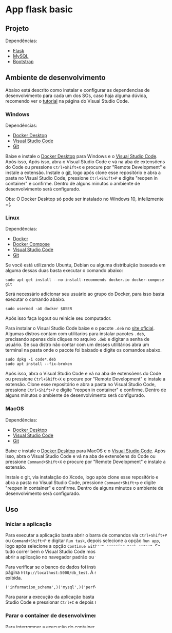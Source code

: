 # App flask basic

## Projeto
Dependências:
- [Flask](https://flask.palletsprojects.com/en/1.1.x/)
- [MySQL](https://www.mysql.com/)
- [Bootstrap](https://getbootstrap.com/)


## Ambiente de desenvolvimento

Abaixo está descrito como instalar e configurar as dependencias de desenvolvimento para cada um dos SOs, caso haja alguma dúvida, recomendo ver o [tutorial](https://code.visualstudio.com/docs/remote/containers) na página do Visual Studio Code.

### Windows

Dependências:
- [Docker Desktop](https://www.docker.com/)
- [Visual Studio Code](https://code.visualstudio.com/)
- [Git](https://git-scm.com/)

Baixe e instale o [Docker Desktop](https://hub.docker.com/editions/community/docker-ce-desktop-windows) para Windows e o [Visual Studio Code](https://code.visualstudio.com/download). Após isso, Após isso, abra o Visual Studio Code e vá na aba de extensõens do Code ou pressione `Ctrl+Shift+X` e procure por "Remote Development" e instale a extensão. Instale o [git](https://git-scm.com/download/win), logo após clone esse repositório e abra a pasta no Visual Studio Code, pressione `Ctrl+Shift+P` e digite "reopen in container" e confirme. Dentro de alguns minutos o ambiente de desenvolvimento será configurado.

Obs: O Docker Desktop só pode ser instalado no Windows 10, infelizmente =(.

### Linux

Dependências:
- [Docker](https://www.docker.com/)
- [Docker Compose](https://www.docker.com/)
- [Visual Studio Code](https://code.visualstudio.com/)
- [Git](https://git-scm.com/)

Se você está utilizando Ubuntu, Debian ou alguma distribuição baseada em alguma dessas duas basta executar o comando abaixo:

```shell
sudo apt-get install --no-install-recommends docker.io docker-compose git
```

Será necessário adicionar seu usuário ao grupo do Docker, para isso basta executar o comando abaixo.

```shell
sudo usermod -aG docker $USER
```

Após isso faça logout ou reinicie seu computador.

Para instalar o Visual Studio Code baixe e o pacote `.deb` no [site oficial](https://code.visualstudio.com/). Algumas distros contam com utilitarios para instalar pacotes `.deb`, precisando apenas dois cliques no arquivo `.deb` e digitar a senha de usuário. Se sua distro não contar com um desses utilitários abra um terminal na pasta onde o pacote foi baixado e digite os comandos abaixo.

```shel
sudo dpkg -i code*.deb
sudo apt install --fix-broken
```

Após isso, abra o Visual Studio Code e vá na aba de extensõens do Code ou pressione `Ctrl+Shift+X` e procure por "Remote Development" e instale a extensão. Clone esse repositório e abra a pasta no Visual Studio Code, pressione `Ctrl+Shift+P` e digite "reopen in container" e confirme. Dentro de alguns minutos o ambiente de desenvolvimento será configurado.

### MacOS

Dependências:
- [Docker Desktop](https://www.docker.com/)
- [Visual Studio Code](https://code.visualstudio.com/)
- [Git](https://git-scm.com/)

Baixe e instale o [Docker Desktop](https://hub.docker.com/editions/community/docker-ce-desktop-mac) para MacOS e o [Visual Studio Code](https://code.visualstudio.com/download). Após isso, abra o Visual Studio Code e vá na aba de extensõens do Code ou pressione `Command+Shift+X` e procure por "Remote Development" e instale a extensão.

Instale o git, via instalação do Xcode, logo após clone esse repositório e abra a pasta no Visual Studio Code, pressione `Command+Shift+p` e digite "reopen in container" e confirme. Dentro de alguns minutos o ambiente de desenvolvimento será configurado.

## Uso

### Iniciar a aplicação

Para executar a aplicação basta abrir o barra de comandos via `Ctrl+Shift+P` ou `Command+Shift+P` e digitar `Run task`, depois selecione a opção `Run app`, logo após selecione a opção `Continue without scanning task output`. Se tudo correr bem o Visual Studio Code mostrará um popup com a opção de abrir a aplicação no navegador padrão ou ter um preview no próprio editor.

Para verificar se o banco de dados foi instalado corretamente, acesse a página `http://localhost:5000/db_test`. A segunte mensagem deve ser exibida.

```
('information_schema',)('mysql',)('performance_schema',)('sys',)
```

Para parar a execução da aplicação basta clicar no terminal do Visual Studio Code e pressionar `Ctrl+C` e depois `Enter`.

### Parar o container de desenvolvimento

Para interromper a execução do container de desenvolvimento basta abrir a barra de comandos com `Ctrl+Shift+P` ou `Command+Shift+P` e digitar `close remote connection` e pressionar `Enter`